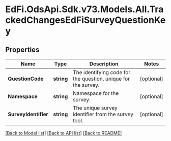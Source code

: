 # EdFi.OdsApi.Sdk.v73.Models.All.TrackedChangesEdFiSurveyQuestionKey

## Properties

Name | Type | Description | Notes
------------ | ------------- | ------------- | -------------
**QuestionCode** | **string** | The identifying code for the question, unique for the survey. | [optional] 
**Namespace** | **string** | Namespace for the survey. | [optional] 
**SurveyIdentifier** | **string** | The unique survey identifier from the survey tool. | [optional] 

[[Back to Model list]](../../README.md#documentation-for-models) [[Back to API list]](../../README.md#documentation-for-api-endpoints) [[Back to README]](../../README.md)

